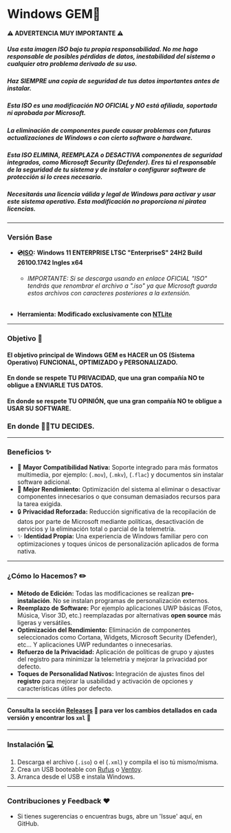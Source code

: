 # Windows GEM💎

**⚠️ ADVERTENCIA MUY IMPORTANTE ⚠️**
##### Usa esta imagen ISO bajo tu propia responsabilidad. No me hago responsable de posibles pérdidas de datos, inestabilidad del sistema o cualquier otro problema derivado de su uso.
##### Haz SIEMPRE una copia de seguridad de tus datos importantes antes de instalar.
##### Esta ISO es una modificación NO OFICIAL y NO está afiliada, soportada ni aprobada por Microsoft.
##### La eliminación de componentes puede causar problemas con futuras actualizaciones de Windows o con cierto software o hardware.
##### Esta ISO ELIMINA, REEMPLAZA o DESACTIVA componentes de seguridad integrados, como **Microsoft Security (Defender)**. Eres **tú** el responsable de la seguridad de tu sistema y de instalar o configurar software de protección si lo crees necesario.
##### Necesitarás una licencia válida y legal de Windows para activar y usar este sistema operativo. Esta modificación no proporciona ni piratea licencias.
---
### Versión Base
* **💿[ISO](https://oemsoc.download.prss.microsoft.com/dbazure/X23-81951_26100.1742.240906-0331.ge_release_svc_refresh_CLIENT_ENTERPRISES_OEM_x64FRE_en-us.iso_640de540-87c4-427f-be87-e6d53a3a60b4?t=2c3b664b-b119-4088-9db1-ccff72c6d22e&P1=102816950270&P2=601&P3=2&P4=OC448onxqdmdUsBUApAiE8pj1FZ%2bEPTU3%2bC6Quq29MVwMyyDUtR%2fsbiy7RdVoZOHaZRndvzeOOnIwJZ2x3%2bmP6YK9cjJSP41Lvs0SulF4SVyL5C0DdDmiWqh2QW%2bcDPj2Xp%2bMrI9NOeElSBS5kkOWP8Eiyf2VkkQFM3g5vIk3HJVvu5sWo6pFKpFv4lML%2bHaIiTSuwbPMs5xwEQTfScuTKfigNlUZPdHRMp1B3uKLgIA3r0IbRpZgHYMXEwXQ%2fSLMdDNQthpqQvz1PThVkx7ObD55CXgt0GNSAWRfjdURWb8ywWk1gT7ozAgpP%2fKNm56U5nh33WZSuMZIuO1SBM2vw%3d%3d):** **Windows 11 ENTERPRISE LTSC "EnterpriseS" 24H2 Build 26100.1742 Ingles x64**
  * ###### IMPORTANTE: Si se descarga usando en enlace OFICIAL "ISO" tendrás que renombrar el archivo a ".iso" ya que Microsoft guarda estos archivos con caracteres posteriores a la extensión.
* **Herramienta:** **Modificado exclusivamente con [NTLite](https://www.ntlite.com/download/)**
---
### Objetivo 🎯
#### El objetivo principal de Windows GEM es HACER un OS (Sistema Operativo) FUNCIONAL, OPTIMIZADO y PERSONALIZADO.
#### En donde se respete TU PRIVACIDAD, que una gran compañía NO te obligue a ENVIARLE TUS DATOS.
#### En donde se respete TU OPINIÓN, que una gran compañía NO te obligue a USAR SU SOFTWARE.
### En donde 🫵🏼TU DECIDES.
---
### Beneficios ✨ 
* 📄 **Mayor Compatibilidad Nativa:** Soporte integrado para más formatos multimedia, por ejemplo: (`.mov`), (`.mkv`), (`.flac`) y documentos sin instalar software adicional.
* 🚀 **Mejor Rendimiento:** Optimización del sistema al eliminar o desactivar componentes innecesarios o que consuman demasiados recursos para la tarea exigida.
* 🔒 **Privacidad Reforzada:** Reducción significativa de la recopilación de datos por parte de Microsoft mediante políticas, desactivación de servicios y la eliminación total o parcial de la telemetría.
* ✨ **Identidad Propia:** Una experiencia de Windows familiar pero con optimizaciones y toques únicos de personalización aplicados de forma nativa.
---
### ¿Cómo lo Hacemos? ✏️
* **Método de Edición:** Todas las modificaciones se realizan **pre-instalación**. No se instalan programas de personalización externos.
* **Reemplazo de Software:** Por ejemplo aplicaciones UWP básicas (Fotos, Música, Visor 3D, etc.) reemplazadas por alternativas **open source** más ligeras y versátiles.
* **Optimización del Rendimiento:** Eliminación de componentes seleccionados como Cortana, Widgets, Microsoft Security (Defender), etc... Y aplicaciones UWP redundantes o innecesarias.
* **Refuerzo de la Privacidad:** Aplicación de políticas de grupo y ajustes del registro para minimizar la telemetría y mejorar la privacidad por defecto.
* **Toques de Personalidad Nativos:** Integración de ajustes finos del **registro** para mejorar la usabilidad y activación de opciones y características útiles por defecto.
---
#### Consulta la sección [Releases](https://github.com/OGMou/WindowsGEM/releases) 🔎 para ver los cambios detallados en cada versión y encontrar los `xml` 💾
---
### Instalación 💻
1.  Descarga el archivo (`.iso`) o el (`.xml`) y compila el iso tú mismo/misma.
2.  Crea un USB booteable con [Rufus](https://rufus.ie/es/) o [Ventoy](https://www.ventoy.net/en/index.html).
3.  Arranca desde el USB e instala Windows.
---
### Contribuciones y Feedback ❤️
* Si tienes sugerencias o encuentras bugs, abre un 'Issue' aquí, en GitHub.

